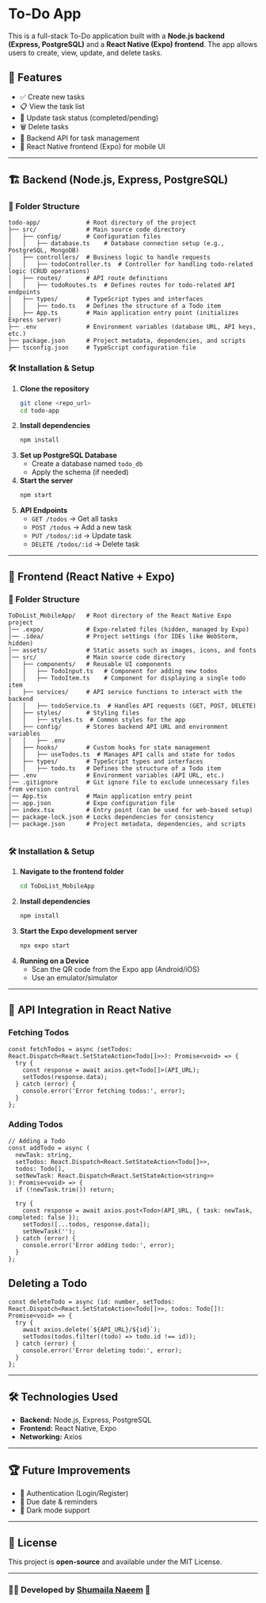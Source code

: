 # To-Do App

This is a full-stack To-Do application built with a **Node.js backend (Express, PostgreSQL)** and a **React Native (Expo) frontend**. The app allows users to create, view, update, and delete tasks.

## 🚀 Features

- ✅ Create new tasks
- 📋 View the task list
- 🔄 Update task status (completed/pending)
- 🗑️ Delete tasks
- 🔌 Backend API for task management
- 📱 React Native frontend (Expo) for mobile UI

---

## 🏗️ Backend (Node.js, Express, PostgreSQL)

### 📂 Folder Structure

```
todo-app/             # Root directory of the project
├── src/              # Main source code directory
│   ├── config/       # Configuration files
│   │   ├── database.ts    # Database connection setup (e.g., PostgreSQL, MongoDB)
│   ├── controllers/  # Business logic to handle requests
│   │   ├── todoController.ts  # Controller for handling todo-related logic (CRUD operations)
│   ├── routes/       # API route definitions
│   │   ├── todoRoutes.ts  # Defines routes for todo-related API endpoints
│   ├── types/        # TypeScript types and interfaces
│   │   ├── todo.ts   # Defines the structure of a Todo item
│   ├── App.ts        # Main application entry point (initializes Express server)
├── .env              # Environment variables (database URL, API keys, etc.)
├── package.json      # Project metadata, dependencies, and scripts
├── tsconfig.json     # TypeScript configuration file
```

### 🛠️ Installation & Setup

1. **Clone the repository**
   ```sh
   git clone <repo_url>
   cd todo-app
   ```
2. **Install dependencies**
   ```sh
   npm install
   ```
3. **Set up PostgreSQL Database**
   - Create a database named `todo_db`
   - Apply the schema (if needed)
4. **Start the server**
   ```sh
   npm start
   ```
5. **API Endpoints**
   - `GET /todos` → Get all tasks
   - `POST /todos` → Add a new task
   - `PUT /todos/:id` → Update task
   - `DELETE /todos/:id` → Delete task

---

## 📱 Frontend (React Native + Expo)

### 📂 Folder Structure

```
ToDoList_MobileApp/   # Root directory of the React Native Expo project
│── .expo/            # Expo-related files (hidden, managed by Expo)
│── .idea/            # Project settings (for IDEs like WebStorm, hidden)
│── assets/           # Static assets such as images, icons, and fonts
│── src/              # Main source code directory
│   ├── components/   # Reusable UI components
│   │   ├── TodoInput.ts   # Component for adding new todos
│   │   ├── TodoItem.ts    # Component for displaying a single todo item
│   ├── services/     # API service functions to interact with the backend
│   │   ├── todoService.ts  # Handles API requests (GET, POST, DELETE)
│   ├── styles/       # Styling files
│   │   ├── styles.ts  # Common styles for the app
│   ├── config/       # Stores backend API URL and environment variables
│   │   ├── .env      
│   ├── hooks/        # Custom hooks for state management
│   │   ├── useTodos.ts  # Manages API calls and state for todos
│   ├── types/        # TypeScript types and interfaces
│   │   ├── todo.ts   # Defines the structure of a Todo item
├── .env              # Environment variables (API URL, etc.)
│── .gitignore        # Git ignore file to exclude unnecessary files from version control
│── App.tsx           # Main application entry point
│── app.json          # Expo configuration file
│── index.tsx         # Entry point (can be used for web-based setup)
│── package-lock.json # Locks dependencies for consistency
│── package.json      # Project metadata, dependencies, and scripts


```

### 🛠️ Installation & Setup

1. **Navigate to the frontend folder**
   ```sh
   cd ToDoList_MobileApp
   ```
2. **Install dependencies**
   ```sh
   npm install
   ```
3. **Start the Expo development server**
   ```sh
   npx expo start
   ```
4. **Running on a Device**
   - Scan the QR code from the Expo app (Android/iOS)
   - Use an emulator/simulator

---

## 🔗 API Integration in React Native


### Fetching Todos

```// Fetching Todos
const fetchTodos = async (setTodos: React.Dispatch<React.SetStateAction<Todo[]>>): Promise<void> => {
  try {
    const response = await axios.get<Todo[]>(API_URL);
    setTodos(response.data);
  } catch (error) {
    console.error('Error fetching todos:', error);
  }
};
```

### Adding Todos
```
// Adding a Todo
const addTodo = async (
  newTask: string,
  setTodos: React.Dispatch<React.SetStateAction<Todo[]>>,
  todos: Todo[],
  setNewTask: React.Dispatch<React.SetStateAction<string>>
): Promise<void> => {
  if (!newTask.trim()) return;

  try {
    const response = await axios.post<Todo>(API_URL, { task: newTask, completed: false });
    setTodos([...todos, response.data]);
    setNewTask('');
  } catch (error) {
    console.error('Error adding todo:', error);
  }
};
```
## Deleting a Todo
```// Deleting a Todo
const deleteTodo = async (id: number, setTodos: React.Dispatch<React.SetStateAction<Todo[]>>, todos: Todo[]): Promise<void> => {
  try {
    await axios.delete(`${API_URL}/${id}`);
    setTodos(todos.filter((todo) => todo.id !== id));
  } catch (error) {
    console.error('Error deleting todo:', error);
  }
};

```


---

## 🛠️ Technologies Used

- **Backend:** Node.js, Express, PostgreSQL
- **Frontend:** React Native, Expo
- **Networking:** Axios

---

## 🏆 Future Improvements

- 🔐 Authentication (Login/Register)
- 📅 Due date & reminders
- 🌙 Dark mode support

---

## 📝 License

This project is **open-source** and available under the MIT License.

---

### 👨‍💻 Developed by [Shumaila Naeem](https://github.com/shumailanaeem) 🚀

